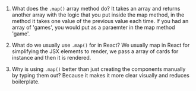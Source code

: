 1. What does the `.map()` array method do?
It takes an array and returns another array with the logic that you put inside the map method, in the method it takes one value of the previous value each time. If you had an array of 'games', you would put as a paraemter in the map method 'game'.


2. What do we usually use `.map()` for in React?
We usually map in React for simplifying the JSX elements to render, we pass a array of cards for instance and then it is rendered.


3. Why is using `.map()` better than just creating the components
   manually by typing them out?
Because it makes it more clear visually and reduces boilerplate.